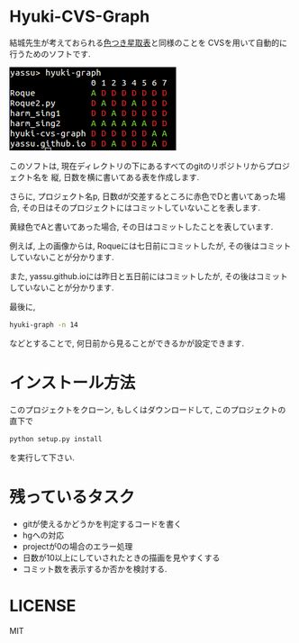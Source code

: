 Hyuki-CVS-Graph
=================

結城先生が考えておられる[色つき星取表](https://note.mu/hyuki/n/n9a6e7c1e0d7b)と同様のことを
CVSを用いて自動的に行うためのソフトです.

![example](https://raw.githubusercontent.com/yassu/hyuki-cvs-graph/master/imgs/example.gif)

このソフトは, 現在ディレクトリの下にあるすべてのgitのリポジトリからプロジェクト名を
  縦, 日数を横に書いてある表を作成します.

さらに, プロジェクト名p, 日数dが交差するところに赤色でDと書いてあった場合,
その日はそのプロジェクトにはコミットしていないことを表します.

黄緑色でAと書いてあった場合, その日はコミットしたことを表しています.

例えば, 上の画像からは, Roqueには七日前にコミットしたが, その後はコミットしていないことが分かります.

また, yassu.github.ioには昨日と五日前にはコミットしたが, その後はコミットしていないことが分かります.

最後に,

``` bash
hyuki-graph -n 14
```

などとすることで, 何日前から見ることができるかが設定できます.

インストール方法
==========================

このプロジェクトをクローン, もしくはダウンロードして, このプロジェクトの直下で

``` python
python setup.py install
```

を実行して下さい.

残っているタスク
==========================

- gitが使えるかどうかを判定するコードを書く
- hgへの対応
- projectが0の場合のエラー処理
- 日数が10以上にしていされたときの描画を見やすくする
- コミット数を表示するか否かを検討する.

LICENSE
=========

MIT
